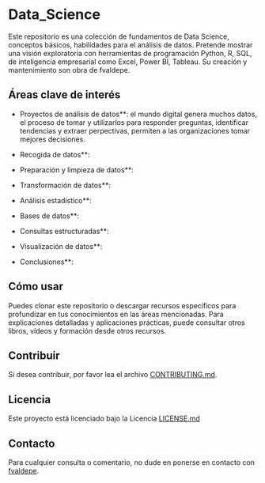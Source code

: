 # Data_Science
Este repositorio es una colección de fundamentos de Data Science, conceptos básicos, habilidades para el análisis de datos. Pretende mostrar una visión exploratoria con herramientas de programación Python, R, SQL, de inteligencia empresarial como Excel, Power BI, Tableau. Su creación y mantenimiento son obra de fvaldepe.

## Áreas clave de interés

- Proyectos de análisis de datos**: el mundo digital genera muchos datos, el proceso de tomar y utilizarlos para responder preguntas, identificar tendencias y extraer perpectivas, permiten a las organizaciones tomar mejores decisiones.

- Recogida de datos**:

- Preparación y limpieza de datos**:

- Transformación de datos**: 

- Análisis estadistico**:
- Bases de datos**:
- Consultas estructuradas**:
- Visualización de datos**:
- Conclusiones**:

## Cómo usar 
Puedes clonar este repositorio o descargar recursos específicos para profundizar en tus conocimientos en las áreas mencionadas. Para explicaciones detalladas y aplicaciones prácticas, puede consultar otros libros, vídeos y formación desde otros recursos.

## Contribuir
Si desea contribuir, por favor lea el archivo [CONTRIBUTING.md](CONTRIBUTING.md).

## Licencia
Este proyecto está licenciado bajo la Licencia [LICENSE.md](LICENSE.md)

## Contacto
Para cualquier consulta o comentario, no dude en ponerse en contacto con [fvaldepe](https://www.linkedin.com/in/fvaldepe/).
